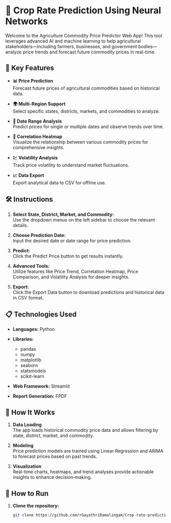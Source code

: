 # 🌾 Crop Rate Prediction Using Neural Networks

Welcome to the Agriculture Commodity Price Predictor Web App! This tool leverages advanced AI and machine learning to help agricultural stakeholders—including farmers, businesses, and government bodies—analyze price trends and forecast future commodity prices in real-time.

## 🚀 Key Features

- **📊 Price Prediction**  
  Forecast future prices of agricultural commodities based on historical data.

- **🌍 Multi-Region Support**  
  Select specific states, districts, markets, and commodities to analyze.

- **📅 Date Range Analysis**  
  Predict prices for single or multiple dates and observe trends over time.

- **🧮 Correlation Heatmap**  
  Visualize the relationship between various commodity prices for comprehensive insights.

- **💹 Volatility Analysis**  
  Track price volatility to understand market fluctuations.

- **📈 Data Export**  
  Export analytical data to CSV for offline use.

## 🛠️ Instructions

1. **Select State, District, Market, and Commodity:**  
   Use the dropdown menus on the left sidebar to choose the relevant details.

2. **Choose Prediction Date:**  
   Input the desired date or date range for price prediction.

3. **Predict:**  
   Click the Predict Price button to get results instantly.

4. **Advanced Tools:**  
   Utilize features like Price Trend, Correlation Heatmap, Price Comparison, and Volatility Analysis for deeper insights.

5. **Export:**  
   Click the Export Data button to download predictions and historical data in CSV format.

## 📋 Technologies Used

- **Languages:** Python

- **Libraries:** 
  - pandas
  - numpy
  - matplotlib
  - seaborn
  - statsmodels
  - scikit-learn

- **Web Framework:** Streamlit

- **Report Generation:** FPDF

## 🎯 How It Works

1. **Data Loading**  
   The app loads historical commodity price data and allows filtering by state, district, market, and commodity.

2. **Modeling**  
   Price prediction models are trained using Linear Regression and ARIMA to forecast prices based on past trends.

3. **Visualization**  
   Real-time charts, heatmaps, and trend analyses provide actionable insights to enhance decision-making.

## 🔧 How to Run

1. **Clone the repository:**  
   ```bash
   git clone https://github.com/rGayathriRamalingam/Crop-rate-prediction
